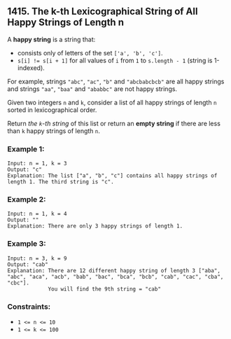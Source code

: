 ## 1415. The k-th Lexicographical String of All Happy Strings of Length n

A **happy string** is a string that:

* consists only of letters of the set ```['a', 'b', 'c']```.
* ```s[i] != s[i + 1]``` for all values of ```i``` from ```1``` to ```s.length - 1``` (string is 1-indexed).

For example, strings ```"abc"```, ```"ac"```, ```"b"``` and ```"abcbabcbcb"``` are all happy strings and strings ```"aa"```, ```"baa"``` and ```"ababbc"``` are not happy strings.

Given two integers ```n``` and ```k```, consider a list of all happy strings of length ```n``` sorted in lexicographical order.

Return *the ```k```-th string* of this list or return an **empty string** if there are less than ```k``` happy strings of length ```n```.

### Example 1:
```
Input: n = 1, k = 3
Output: "c"
Explanation: The list ["a", "b", "c"] contains all happy strings of length 1. The third string is "c".
```
### Example 2:
```
Input: n = 1, k = 4
Output: ""
Explanation: There are only 3 happy strings of length 1.
```
### Example 3:
```
Input: n = 3, k = 9
Output: "cab"
Explanation: There are 12 different happy string of length 3 ["aba", "abc", "aca", "acb", "bab", "bac", "bca", "bcb", "cab", "cac", "cba", "cbc"].
             You will find the 9th string = "cab"
```


### Constraints:

* ```1 <= n <= 10```
* ```1 <= k <= 100```